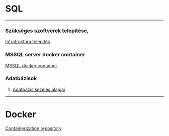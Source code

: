 # SQL  
---  
### Szükséges szoftverek telepítése, 
[Infratruktúra telepítés](./00-Infrastruktura.md)  

### MSSQL server docker container
[MSSQL docker container](./mssqldocker.md)  

### Adatbázisok 
1. [Adatbázis kezelés alapjai](./01-Adatbazis.md)  

---   

# Docker
[Containerization repository](https://github.com/Progmaster-Bootcamp-2022-CSharp/Containerization)  



